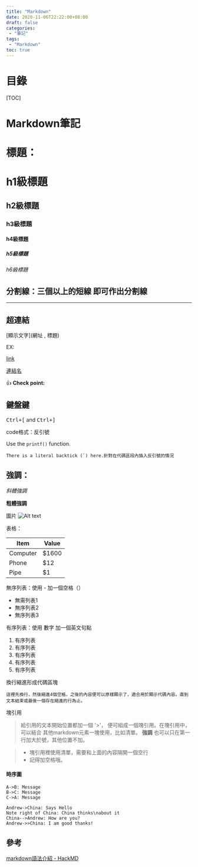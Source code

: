 ```yaml
---
title: "Markdown"
date: 2020-11-06T22:22:00+08:00
draft: false
categories:
 - "筆記"
tags:
 - "Markdown"
toc: true
---
```

# 目錄
[TOC]

# Markdown筆記
<!--more-->

# 標題：

# h1級標題
## h2級標題
### h3級標題
#### h4級標題
##### h5級標題
###### h6級標題

## 分割線：三個以上的短線 即可作出分割線

----

## 超連結


[顯示文字](網址 , 標題)

EX:

[link](https://iankingh.github.io/)

[連結名](https://iankingh.github.io/, "這是標題")

:+1: **Check point:**

## 鍵盤鍵

<kbd>Ctrl+[</kbd> and <kbd>Ctrl+]</kbd>

code格式：反引號

Use the `printf()` function.

``There is a literal backtick (`) here.針對在代碼區段內插入反引號的情況`` 


## 強調：

*斜體強調*

**粗體強調**

圖片
![Alt text](https://iankingh.github.io/img/author.jpg "Optional title")



表格：

Item     | Value
-------- | ---
Computer | $1600
Phone    | $12
Pipe     | $1

無序列表：使用 - 加一個空格（）

- 無需列表1
- 無序列表2
- 無序列表3

有序列表：使用 數字 加一個英文句點

1. 有序列表
2. 有序列表
3. 有序列表
4. 有序列表
5. 有序列表

換行縮進形成代碼區塊

    這裡先換行，然後縮進4個空格，之後的內容便可以原樣顯示了，適合用於顯示代碼內容。直到文本結束或最後一個存在縮進的行為止。    

塊引用
>給引用的文本開始位置都加一個 '>'，
>便可組成一個塊引用。在塊引用中，可以結合
>其他markdown元素一塊使用，比如清單。
>**強調**
也可以只在第一行加大於號，其他位置不加。

>- 塊引用裡使用清單，需要和上面的內容隔開一個空行
>- 記得加空格哦。


#### 時序圖

```seq
A->B: Message
B->C: Message
C->A: Message
```

```sequence
Andrew->China: Says Hello 
Note right of China: China thinks\nabout it 
China-->Andrew: How are you? 
Andrew->>China: I am good thanks!
```

## 參考

[markdown語法介紹 - HackMD](https://hackmd.io/@wootu/SkY0M5wsZ?type=view)

